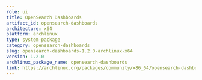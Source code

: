 ```yaml
---
role: ui
title: OpenSearch Dashboards
artifact_id: opensearch-dashboards
architecture: x64
platform: archlinux
type: system-package
category: opensearch-dashboards
slug: opensearch-dashboards-1.2.0-archlinux-x64
version: 1.2.0
archlinux_package_name: opensearch-dashboards
link: https://archlinux.org/packages/community/x86_64/opensearch-dashboards/
---
```

